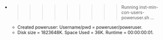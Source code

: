 * >>>>>>>>> Running inst-min-con-users-poweruser.sh ...
  * Created poweruser: Username/pwd = poweruser/poweruser.
  * Disk size = 1823648K. Space Used = 36K. Runtime = 00:00:00:01.
